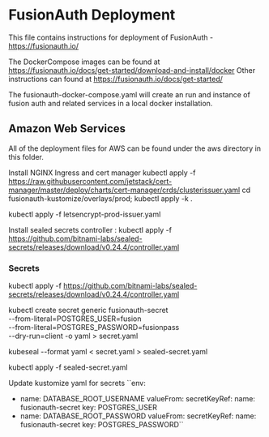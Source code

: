 # FusionAuth Deployment 

This file contains instructions for deployment of FusionAuth -  https://fusionauth.io/

The DockerCompose images can be found at https://fusionauth.io/docs/get-started/download-and-install/docker
Other instructions can found at https://fusionauth.io/docs/get-started/

The fusionauth-docker-compose.yaml will create an run and instance of fusion auth and related services in a local docker installation. 

## Amazon Web Services
All of the deployment files for AWS can be found under the aws directory in this folder. 

Install NGINX Ingress and cert manager
kubectl apply -f https://raw.githubusercontent.com/jetstack/cert-manager/master/deploy/charts/cert-manager/crds/clusterissuer.yaml
cd fusionauth-kustomize/overlays/prod; kubectl apply -k .

kubectl apply -f letsencrypt-prod-issuer.yaml

Install sealed secrets controller : kubectl apply -f https://github.com/bitnami-labs/sealed-secrets/releases/download/v0.24.4/controller.yaml

### Secrets
kubectl apply -f https://github.com/bitnami-labs/sealed-secrets/releases/download/v0.24.4/controller.yaml

kubectl create secret generic fusionauth-secret \
--from-literal=POSTGRES_USER=fusion \
--from-literal=POSTGRES_PASSWORD=fusionpass \
--dry-run=client -o yaml > secret.yaml

kubeseal --format yaml < secret.yaml > sealed-secret.yaml

kubectl apply -f sealed-secret.yaml

Update kustomize yaml for secrets
``env:
- name: DATABASE_ROOT_USERNAME
  valueFrom:
  secretKeyRef:
  name: fusionauth-secret
  key: POSTGRES_USER
- name: DATABASE_ROOT_PASSWORD
  valueFrom:
  secretKeyRef:
  name: fusionauth-secret
  key: POSTGRES_PASSWORD``

